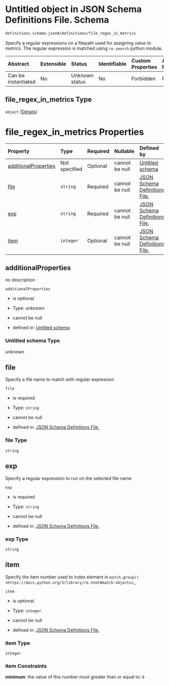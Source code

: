 # Untitled object in JSON Schema Definitions File.  Schema

```txt
definitions.schema.json#/definitions/file_regex_in_metrics
```

Specify a regular expressions on a filepath used for assigning value to metrics. The regular expression is matched using `re.search` python module.

| Abstract            | Extensible | Status         | Identifiable | Custom Properties | Additional Properties | Access Restrictions | Defined In                                                                         |
| :------------------ | :--------- | :------------- | :----------- | :---------------- | :-------------------- | :------------------ | :--------------------------------------------------------------------------------- |
| Can be instantiated | No         | Unknown status | No           | Forbidden         | Forbidden             | none                | [definitions.schema.json\*](../out/definitions.schema.json "open original schema") |

## file\_regex\_in\_metrics Type

`object` ([Details](definitions-definitions-file_regex_in_metrics.md))

# file\_regex\_in\_metrics Properties

| Property                                      | Type          | Required | Nullable       | Defined by                                                                                                                                                                      |
| :-------------------------------------------- | :------------ | :------- | :------------- | :------------------------------------------------------------------------------------------------------------------------------------------------------------------------------ |
| [additionalProperties](#additionalproperties) | Not specified | Optional | cannot be null | [Untitled schema](undefined.md "undefined#undefined")                                                                                                                           |
| [file](#file)                                 | `string`      | Required | cannot be null | [JSON Schema Definitions File. ](definitions-definitions-file_regex_in_metrics-properties-file.md "definitions.schema.json#/definitions/file_regex_in_metrics/properties/file") |
| [exp](#exp)                                   | `string`      | Required | cannot be null | [JSON Schema Definitions File. ](definitions-definitions-file_regex_in_metrics-properties-exp.md "definitions.schema.json#/definitions/file_regex_in_metrics/properties/exp")   |
| [item](#item)                                 | `integer`     | Optional | cannot be null | [JSON Schema Definitions File. ](definitions-definitions-file_regex_in_metrics-properties-item.md "definitions.schema.json#/definitions/file_regex_in_metrics/properties/item") |

## additionalProperties

no description

`additionalProperties`

*   is optional

*   Type: unknown

*   cannot be null

*   defined in: [Untitled schema](undefined.md "undefined#undefined")

### Untitled schema Type

unknown

## file

Specify a file name to match with regular expression

`file`

*   is required

*   Type: `string`

*   cannot be null

*   defined in: [JSON Schema Definitions File. ](definitions-definitions-file_regex_in_metrics-properties-file.md "definitions.schema.json#/definitions/file_regex_in_metrics/properties/file")

### file Type

`string`

## exp

Specify a regular expression to run on the selected file name

`exp`

*   is required

*   Type: `string`

*   cannot be null

*   defined in: [JSON Schema Definitions File. ](definitions-definitions-file_regex_in_metrics-properties-exp.md "definitions.schema.json#/definitions/file_regex_in_metrics/properties/exp")

### exp Type

`string`

## item

Specify the item number used to index element in `match.group() <https://docs.python.org/3/library/re.html#match-objects>`\_

`item`

*   is optional

*   Type: `integer`

*   cannot be null

*   defined in: [JSON Schema Definitions File. ](definitions-definitions-file_regex_in_metrics-properties-item.md "definitions.schema.json#/definitions/file_regex_in_metrics/properties/item")

### item Type

`integer`

### item Constraints

**minimum**: the value of this number must greater than or equal to: `0`
